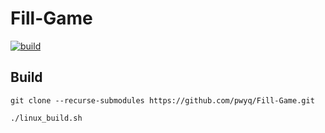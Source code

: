 # Fill-Game

[![build](https://github.com/pwyq/Fill-Game/actions/workflows/c-cpp.yml/badge.svg)](https://github.com/pwyq/Fill-Game/actions/workflows/c-cpp.yml)

## Build
```
git clone --recurse-submodules https://github.com/pwyq/Fill-Game.git
```

```
./linux_build.sh
```